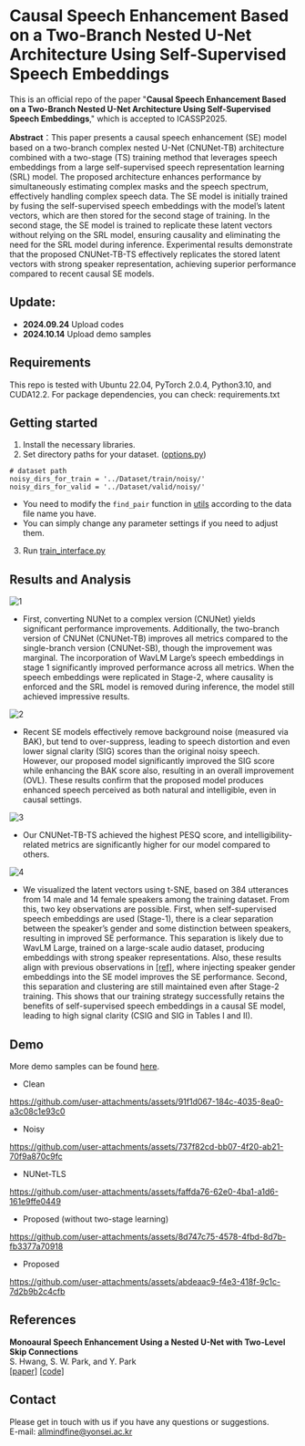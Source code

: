 # **Causal Speech Enhancement Based on a Two-Branch Nested U-Net Architecture Using Self-Supervised Speech Embeddings**   
   
This is an official repo of the paper "**Causal Speech Enhancement Based on a Two-Branch Nested U-Net Architecture Using Self-Supervised Speech Embeddings**," which is accepted to ICASSP2025.   

**Abstract**：This paper presents a causal speech enhancement (SE) model based on a two-branch complex nested U-Net (CNUNet-TB) architecture combined with a two-stage (TS) training method that leverages speech embeddings from a large self-supervised speech representation learning (SRL) model. The proposed architecture enhances performance by simultaneously estimating complex masks and the speech spectrum, effectively handling complex speech data. The SE model is initially trained by fusing the self-supervised speech embeddings with the model’s latent vectors, which are then stored for the second stage of training. In the second stage, the SE model is trained to replicate these latent vectors without relying on the SRL model, ensuring causality and eliminating the need for the SRL model during inference. Experimental results demonstrate that the proposed CNUNet-TB-TS effectively replicates the stored latent vectors with strong speaker representation, achieving superior performance compared to recent causal SE models.

## Update:  
* **2024.09.24** Upload codes  
* **2024.10.14** Upload demo samples  

## Requirements 
This repo is tested with Ubuntu 22.04, PyTorch 2.0.4, Python3.10, and CUDA12.2. For package dependencies, you can check: requirements.txt  


## Getting started    
1. Install the necessary libraries.   
2. Set directory paths for your dataset. ([options.py](https://github.com/seorim0/SE-using-SRL-Model/blob/main/options.py)) 
```   
# dataset path
noisy_dirs_for_train = '../Dataset/train/noisy/'   
noisy_dirs_for_valid = '../Dataset/valid/noisy/'   
```   
* You need to modify the `find_pair` function in [utils](https://github.com/seorim0/SE-using-SRL-Model/blob/main/utils/progress.py) according to the data file name you have.        
* You can simply change any parameter settings if you need to adjust them.   
3. Run [train_interface.py](https://github.com/seorim0/SE-using-SRL-Model/blob/main/train_interface.py)

## Results and Analysis
![1](https://github.com/user-attachments/assets/48fb343e-56ad-46d1-9ee7-4ef75d0c8286)
- First, converting NUNet to a complex version (CNUNet) yields significant performance improvements. Additionally, the two-branch version of CNUNet (CNUNet-TB) improves all metrics compared to the single-branch version (CNUNet-SB), though the improvement was marginal. The incorporation of WavLM Large’s speech embeddings in stage 1 significantly improved performance across all metrics. When the speech embeddings were replicated in Stage-2, where causality is enforced and the SRL model is removed during inference, the model still achieved impressive results.

![2](https://github.com/user-attachments/assets/cbf9cc6f-33ae-4b73-84ce-54495f815169)
- Recent SE models effectively remove background noise (measured via BAK), but tend to over-suppress, leading to speech distortion and even lower signal clarity (SIG) scores than the original noisy speech. However, our proposed model significantly improved the SIG score while enhancing the BAK score also, resulting in an overall improvement (OVL). These results confirm that the proposed model produces enhanced speech perceived as both natural and intelligible, even in causal settings.

![3](https://github.com/user-attachments/assets/fb89886f-8e29-46ea-97b6-a30bc029a05d)
- Our CNUNet-TB-TS achieved the highest PESQ score, and intelligibility-related metrics are significantly higher for our model compared to others.

![4](https://github.com/user-attachments/assets/3f17fcf9-08c4-40d1-b281-a2ad6f6c41d1)
- We visualized the latent vectors using t-SNE, based on 384 utterances from 14 male and 14 female speakers among the training dataset. From this, two key observations are possible. First, when self-supervised speech embeddings are used (Stage-1), there is a clear separation between the speaker’s gender and some distinction between speakers, resulting in improved SE performance. This separation is likely due to WavLM Large, trained on a large-scale audio dataset, producing embeddings with strong speaker representations. Also, these results align with previous observations in [[ref]](https://arxiv.org/pdf/2302.11558), where injecting speaker gender embeddings into the SE model improves the SE performance. Second, this separation and clustering are still maintained even after Stage-2 training. This shows that our training strategy successfully retains the benefits of self-supervised speech embeddings in a causal SE model, leading to high signal clarity (CSIG and SIG in Tables I and II).


## Demo
More demo samples can be found [here](https://github.com/seorim0/SE-using-SRL-Model/blob/main/demo/).  

- Clean  

https://github.com/user-attachments/assets/91f1d067-184c-4035-8ea0-a3c08c1e93c0



- Noisy  

https://github.com/user-attachments/assets/737f82cd-bb07-4f20-ab21-70f9a870c9fc



- NUNet-TLS  

https://github.com/user-attachments/assets/faffda76-62e0-4ba1-a1d6-161e9ffe0449


- Proposed (without two-stage learning)  

https://github.com/user-attachments/assets/8d747c75-4578-4fbd-8d7b-fb3377a70918


- Proposed  

https://github.com/user-attachments/assets/abdeaac9-f4e3-418f-9c1c-7d2b9b2c4cfb

  
 
## References   
**Monoaural Speech Enhancement Using a Nested U-Net with Two-Level Skip Connections**   
S. Hwang, S. W. Park, and Y. Park   
[[paper]](https://www.isca-speech.org/archive/pdfs/interspeech_2022/hwang22b_interspeech.pdf)  [[code]](https://github.com/seorim0/NUNet-TLS)   


## Contact  
Please get in touch with us if you have any questions or suggestions.   
E-mail: allmindfine@yonsei.ac.kr
